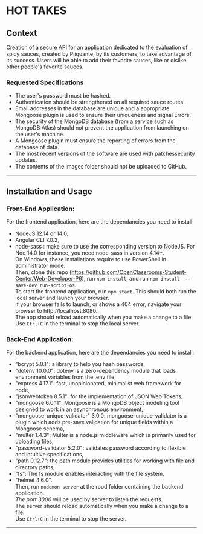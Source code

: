 # HOT TAKES #

## Context

Creation of a secure API for an application dedicated to the evaluation of spicy sauces, created by Piiquante, by its customers, to take advantage of its success. Users will be able to add their favorite sauces, like or dislike other people's favorite sauces.
### Requested Specifications
- The user's password must be hashed.
- Authentication should be strengthened on all required sauce routes.
- Email addresses in the database are unique and a appropriate Mongoose plugin is used to ensure their uniqueness and signal Errors.
- The security of the MongoDB database (from a service such as MongoDB Atlas) should not prevent the application from launching on the user's machine.
- A Mongoose plugin must ensure the reporting of errors from the database of data.
- The most recent versions of the software are used with patchessecurity updates.
- The contents of the images folder should not be uploaded to GitHub.

***
## Installation and Usage ##
### Front-End Application:
For the frontend application, here are the dependancies you need to install:
- NodeJS 12.14 or 14.0,
- Angular CLI 7.0.2,
- node-sass : make sure to use the corresponding version to NodeJS. For Noe 14.0 for instance, you need node-sass in version 4.14+.  
On Windows, these installations require to use PowerShell in administrator mode.  
Then, clone this repo (https://github.com/OpenClassrooms-Student-Center/Web-Developer-P6), run `npm install`, and run `npm install  --save-dev run-script-os`.  
To start the frontend application, run `npm start`. This should both run the local server and launch your browser.  
If your browser fails to  launch, or shows a 404 error, navigate your browser to http://localhost:8080.  
The app should reload automatically when you make a change to a file.  
Use `Ctrl+C` in the terminal to stop the local server.  
### Back-End Application:
For the backend application, here are the dependancies you need to install:
- "bcrypt 5.0.1": a library to help you hash passwords,
- "dotenv 10.0.0": dotenv is a zero-dependency module that loads environment variables from the .env file,
- "express 4.17.1": fast, unopinionated, minimalist web framework for node,
- "jsonwebtoken 8.5.1": for the implementation of JSON Web Tokens,
- "mongoose 6.0.11": Mongoose is a MongoDB object modeling tool designed to work in an asynchronous environment,
- "mongoose-unique-validator" 3.0.0: mongoose-unique-validator is a plugin which adds pre-save validation for unique fields within a Mongoose schema,
- "multer 1.4.3": Multer is a node.js middleware which is primarily used for uploading files,
- "password-validator 5.2.0": validates password according to flexible and intuitive specifications,
- "path 0.12.7": the path module provides utilities for working with file and directory paths,
- "fs": The fs module enables interacting with the file system,
- "helmet 4.6.0".  
Then, run `nodemon server` at the rood folder containing the backend application.  
*The port 3000* will be used by server to listen the requests.  
The server should reload automatically when you make a change to a file.  
Use `Ctrl+C` in the terminal to stop the server.

***